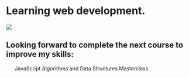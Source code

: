 <h1>Learning web development.</h1>



<img src="https://udemy-certificate.s3.amazonaws.com/image/UC-a7a2691d-3451-4633-8663-6580b2e83f77.jpg?v=1676033322000">


<h2>Looking forward to complete the next course to improve my skills: </h2>

<ul>JavaScript Algorithms and Data Structures Masterclass</ul>



